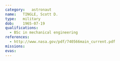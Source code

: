 ```yaml
---
category:	astronaut
name:	TINGLE, Scott D.
type:	military
dob:	1965-07-19
qualifications:
  - BSc in mechanical engineering
references:
  - http://www.nasa.gov/pdf/740566main_current.pdf
missions:
evas:
---
```


